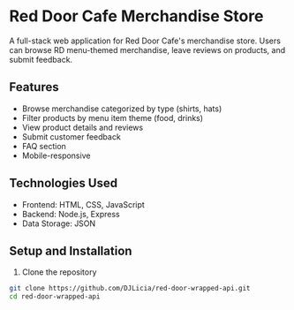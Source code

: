 # Red Door Cafe Merchandise Store

A full-stack web application for Red Door Cafe's merchandise store. Users can 
browse RD menu-themed merchandise, leave reviews on products, and submit feedback.

## Features

- Browse merchandise categorized by type (shirts, hats)
- Filter products by menu item theme (food, drinks)
- View product details and reviews
- Submit customer feedback
- FAQ section
- Mobile-responsive 

## Technologies Used

- Frontend: HTML, CSS, JavaScript
- Backend: Node.js, Express
- Data Storage: JSON

## Setup and Installation

1. Clone the repository
```bash
git clone https://github.com/DJLicia/red-door-wrapped-api.git
cd red-door-wrapped-api
